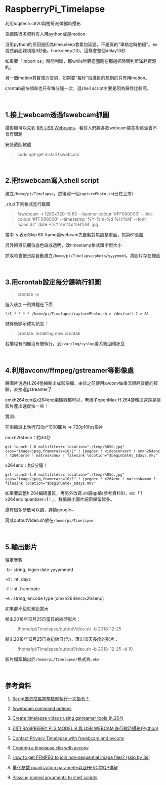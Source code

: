 # RaspberryPi_Timelapse

利用logitech c920與樹莓派做縮時攝影

查網路很多資料有人用python或是motion

沒用python的原因是因為time.sleep會累加延遲，不是真的"準點定時拍攝"。ex: 程式前面雜項跑3秒後，time.sleep(10)，這樣會整個delay13秒

如果要「import os」時間判斷，那while無窮迴圈跑在那邊抓時間判斷滿耗資源的。

另一個motion其實滿方便的，如果要"每秒"拍攝目前想到的只有用motion。

crontab最快頻率也只有每分鐘一次，選shell script主要是因為彈性比較高。

</br>

## 1.接上webcam透過fswebcam抓圖 ##

攝影機可以先到 [RPi USB Webcams](https://elinux.org/RPi_USB_Webcams)，看前人們將各款webcam裝在樹莓派會不會有問題

安裝截圖軟體
>sudo apt-get install fswebcam

</br>

## 2.把fswebcam寫入shell script ##

建立`/home/pi/Timelapse`，然後寫一個`capturePhoto.sh`(已在上方)

.sh以下列格式進行截圖

>fswebcam -r 1280x720 -S 60 --banner-colour '#FF000000' --line-colour '#FF000000' --timestamp '%Y-%m-%d %H:%M' --font 'sans:32' ‵date +%Y%m%d%H%M`.jpg

當中-s 表示Skip 60 frame讓webcam先自動對焦調整畫面，抓第61張圖

另外把資訊欄位底色設成透明，改timestamp格式跟字型大小

抓取時會依日期自動建立`/home/pi/Timelapse/photo/yyyymmdd`，將圖片存在裡面

</br>

## 3.用crontab設定每分鐘執行抓圖 ##

> crontab -e

進入後加一列排程在下面

`*/1 * * * * /home/pi/Timelapse/capturePhoto.sh > /dev/null 2 > &1`

儲存後顯示成功訊息：

> crontab: installing new crontab

若排程有問題沒有被執行，到`/var/log/syslog`看系統回傳訊息

</br>

## 4.利用avconv/ffmpeg/gstreamer等影像處 ##

將圖片透過H.264壓縮輸出成影像檔，由於之前使用avconv做串流很耗效能的經驗，直接選gstreamer了

omxh264ecn或x264enc編碼器都可以，老樣子openMax H.264硬體加速還是讓影片產出速度快一些！

實測:

在樹莓派上執行720p*1000圖片 => 720p10fps影片

omxh264ecn：約30秒

`gst-launch-1.0 multifilesrc location="./temp/%05d.jpg" caps="image/jpeg,framerate=10/1" ! jpegdec ! videoconvert ! omxh264enc ! h264parse ! matroskamux ! filesink location="$beginDate\_$days.mkv"`

x264enc：約3分鐘！

`gst-launch-1.0 multifilesrc location="./temp/%05d.jpg" caps="image/jpeg,framerate=10/1" ! jpegdec ! x264enc ! matroskamux ! filesink location="$beginDate\_$days.mkv"`

如果要調整h.264編碼畫質，再另外改寫.sh調qp值(參考資料8)，ex:「 ! x264enc quantizer=1 ! 」，數值越小圖片細節保留越多。

還有很多參數可以調，詳情google~

寫成outputVideo.sh放在`/home/pi/Timelapse`

</br>

## 5.輸出影片 ##
給定參數

-b : string, bigen date yyyymmdd

-d : int, days

-f : int, framerate

-e : string, encode type (omxh264enc/x264enc)

如果都不給就預設當天

輸出2018年12月25日當日的縮時影片：

> /home/pi/Timelapse/outputVideo.sh -b 2018-12-25 

輸出2018年12月25日為初始日(含)，匯出10天長度的影片：

> /home/pi/Timelapse/outputVideo.sh -b 2018-12-25 -d 10

影片檔案輸出於`/home/pi/Timelapse/`格式為`.mkv`

</br>

## 參考資料 ##
1. [Script要怎麼每當整點就執行一次指令？](https://www.ptt.cc/bbs/Linux/M.1316098032.A.53C.html)

1. [fswebcam command options](http://manpages.ubuntu.com/manpages/bionic/man1/fswebcam.1.html)

1. [Create timelapse videos using gstreamer tools (h.264)](http://www.tal.org/tutorials/timelapse-video-gstreamer)

1. [利用 RASPBERRY PI 3 MODEL B 與 USB WEBCAM 進行縮時攝影(Python)](https://blog.everlearn.tw/%E7%95%B6-python-%E9%81%87%E4%B8%8A-raspberry-pi/%E5%88%A9%E7%94%A8-raspberry-pi-3-model-b-%E8%88%87-usb-webcam-%E9%80%B2%E8%A1%8C%E7%B8%AE%E6%99%82%E6%94%9D%E5%BD%B1)

1. [Contact Privacy Timelapse with fswebcam and avconv](http://www.kupply.com/timelapse-with-fswebcam-and-avconv/)

1. [Creating a timelapse clip with avconv](https://techedemic.com/2014/09/18/creating-a-timelapse-clip-with-avconv/)

1. [How to get FFMPEG to join non-sequential image files? (skip by 3s)](https://video.stackexchange.com/questions/7300/how-to-get-ffmpeg-to-join-non-sequential-image-files-skip-by-3s/7320)

1. [量化参数 quantization parameter以及HEVC中QP详解](https://blog.csdn.net/liangjiubujiu/article/details/80569391)

1. [Passing named arguments to shell scripts](https://unix.stackexchange.com/questions/129391/passing-named-arguments-to-shell-scripts)
